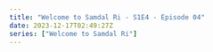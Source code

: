 ```yaml
---
title: "Welcome to Samdal Ri - S1E4 - Episode 04"
date: 2023-12-17T02:49:27Z
series: ["Welcome to Samdal Ri"]
---
```



<mux-player stream-type="on-demand"
  src="https://kp3d-my.sharepoint.com/personal/ryoo_kp3d_onmicrosoft_com/_layouts/15/download.aspx?share=EdGzkesPdzxPjiml6eA1XrUBVWUXSo0zvLpoze3r3HlwCQ" prefer-playback="mse" controls>
  </mux-player>
  
  
  <script src="https://cdn.jsdelivr.net/npm/@mux/mux-player"></script>
  
 <script type="application/ld+json">
 {
  "@context": "https://schema.org/",
  "@type": "VideoObject",
  "name": "Welcome to Samdal Ri - S1E4 - Episode 04",
  "contentUrl": "https://stream.mux.com/9DNAf178TH1844xEoa5AhZbnvgqTBo2rWbST00XhCm008.m3u8",
  "thumbnailUrl": "https://www.themoviedb.org/t/p/original/zwsJRRmVozVZ1tDs8buIs97pCqm.jpg?width=314&fit_mode=preserve&time=25",
  "uploadDate": "2023-12-17T02:49:27Z",
}

</script>
